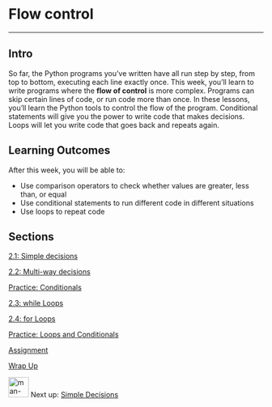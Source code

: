 # Flow control

---

## Intro

So far, the Python programs you’ve written have all run step by step, from top to bottom, executing each line exactly once. This week, you’ll learn to write programs where the **flow of control** is more complex. Programs can skip certain lines of code, or run code more than once. In these lessons, you’ll learn the Python tools to control the flow of the program. Conditional statements will give you the power to write code that makes decisions. Loops will let you write code that goes back and repeats again.

## **Learning Outcomes**

After this week, you will be able to:

- Use comparison operators to check whether values are greater, less than, or equal
- Use conditional statements to run different code in different situations
- Use loops to repeat code

## Sections

[2.1: Simple decisions](/future-proof-with-python-feb-2022/flow-control/simple-decisions.md)

[2.2: Multi-way decisions](/future-proof-with-python-feb-2022/flow-control/multi-way-decisions.md)

[Practice: Conditionals](/future-proof-with-python-feb-2022/flow-control/practice-conditionals.md)

[2.3: while Loops](/future-proof-with-python-feb-2022/flow-control/while-loops.md)

[2.4: for Loops](/future-proof-with-python-feb-2022/flow-control/for-loops.md)

[Practice: Loops and Conditionals](/future-proof-with-python-feb-2022/flow-control/practice-loops-and-conditionals.md)

[Assignment](/future-proof-with-python-feb-2022/flow-control/assignment.md)

[Wrap Up](/future-proof-with-python-feb-2022/flow-control/wrap-up.md)

<aside>


<img src="/future-proof-with-python-feb-2022/man-in-hike.png" alt="man-in-hike.png" width="40px" /> Next up: [Simple Decisions](/future-proof-with-python-feb-2022/flow-control/simple-decisions.md)

</aside>